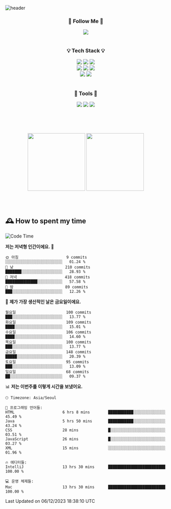![header](https://capsule-render.vercel.app/api?type=waving&color=0:FFE29F,50:FFA99F,100:FF719A&height=300&fontAlignY=40&section=header&text=sung%20eun&fontSize=80&fontColor=FFFFFF)

<div align="center">
	<h3>🐹  Follow Me  🐹</h3>
	<a href="https://velog.io/@saeun05" target="_blank"><img src="https://img.shields.io/badge/Velog-20C997?style=flat&logo=velog&logoColor=white"/></a><br><br>
	<h3>💡  Tech Stack  💡</h3>
	<img src="https://img.shields.io/badge/Java-0078D4?style=flat"/>
	<img src="https://img.shields.io/badge/Spring-6DB33F?style=flat&logo=spring&logoColor=white"/>
	<img src="https://img.shields.io/badge/SpringBoot-6DB33F?style=flat&logo=springboot&logoColor=white"/><br>
	<img src="https://img.shields.io/badge/HTML5-E34F26?style=flat&logo=html5&logoColor=white"/>
	<img src="https://img.shields.io/badge/CSS3-1572B6?style=flat&logo=css3&logoColor=white"/>
	<img src="https://img.shields.io/badge/jQuery-0769AD?style=flat&logo=jquery&logoColor=white"/><br>
	<img src="https://img.shields.io/badge/MySQL-4479A1?style=flat&logo=mysql&logoColor=white"/>
	<img src="https://img.shields.io/badge/oracle-F80000?style=flat&logo=oracle&logoColor=white"/><br><br>
	<h3>🔦  Tools  🔦</h3>
	<img src="https://img.shields.io/badge/intelliJ IDEA-000000?style=flat&logo=intellijidea&logoColor=white"/>
	<img src="https://img.shields.io/badge/Notion-F9DC3E?style=flat&logo=notion&logoColor=white"/>
	<img src="https://img.shields.io/badge/Git-F05032?style=flat&logo=git&logoColor=white"/><br><br>
</div>

<br><br>

<div align="center">
  <img style="height:180px" src="https://github-readme-stats.vercel.app/api?username=sungeunn&show_icons=true&theme=omni&locale=kr"/>
  <img style="height:180px" src="https://github-readme-stats.vercel.app/api/top-langs/?username=sungeunn&theme=omni&layout=compact&locale=kr"/>
</div>

<br><br>

## 🕰 How to spent my time
<!--START_SECTION:waka-->
![Code Time](http://img.shields.io/badge/Code%20Time-308%20hrs%2010%20mins-blue)

**저는 저녁형 인간이에요. 🦉** 

```text
🌞 아침                     9 commits           ░░░░░░░░░░░░░░░░░░░░░░░░░   01.24 % 
🌆 낮　                     210 commits         ███████░░░░░░░░░░░░░░░░░░   28.93 % 
🌃 저녁                     418 commits         ██████████████░░░░░░░░░░░   57.58 % 
🌙 밤　                     89 commits          ███░░░░░░░░░░░░░░░░░░░░░░   12.26 % 
```
📅 **제가 가장 생산적인 날은 금요일이에요.** 

```text
월요일                      100 commits         ███░░░░░░░░░░░░░░░░░░░░░░   13.77 % 
화요일                      109 commits         ████░░░░░░░░░░░░░░░░░░░░░   15.01 % 
수요일                      106 commits         ████░░░░░░░░░░░░░░░░░░░░░   14.60 % 
목요일                      100 commits         ███░░░░░░░░░░░░░░░░░░░░░░   13.77 % 
금요일                      148 commits         █████░░░░░░░░░░░░░░░░░░░░   20.39 % 
토요일                      95 commits          ███░░░░░░░░░░░░░░░░░░░░░░   13.09 % 
일요일                      68 commits          ██░░░░░░░░░░░░░░░░░░░░░░░   09.37 % 
```


📊 **저는 이번주를 이렇게 시간을 보냈어요.** 

```text
🕑︎ Timezone: Asia/Seoul

💬 프로그래밍 언어들: 
HTML                     6 hrs 8 mins        ███████████░░░░░░░░░░░░░░   45.49 % 
Java                     5 hrs 50 mins       ███████████░░░░░░░░░░░░░░   43.24 % 
CSS                      28 mins             █░░░░░░░░░░░░░░░░░░░░░░░░   03.51 % 
JavaScript               26 mins             █░░░░░░░░░░░░░░░░░░░░░░░░   03.27 % 
XML                      15 mins             ░░░░░░░░░░░░░░░░░░░░░░░░░   01.96 % 

🔥 에디터들: 
IntelliJ                 13 hrs 30 mins      █████████████████████████   100.00 % 

💻 운영 체제들: 
Mac                      13 hrs 30 mins      █████████████████████████   100.00 % 
```


 Last Updated on 06/12/2023 18:38:10 UTC
<!--END_SECTION:waka-->
